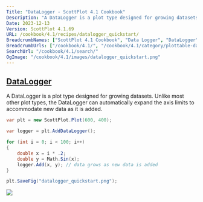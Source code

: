 ```yaml
---
Title: "DataLogger - ScottPlot 4.1 Cookbook"
Description: "A DataLogger is a plot type designed for growing datasets. Unlike most other plot types, the DataLogger can automatically expand the axis limits to accommodate new data as it is added."
Date: 2023-12-13
Version: ScottPlot 4.1.69
URL: /cookbook/4.1/recipes/datalogger_quickstart/
BreadcrumbNames: ["ScottPlot 4.1 Cookbook", "Data Logger", "DataLogger"]
BreadcrumbUrls: ["/cookbook/4.1/", "/cookbook/4.1/category/plottable-datalogger", "/cookbook/4.1/recipes/datalogger_quickstart/"]
SearchUrl: "/cookbook/4.1/search/"
OgImage: "/cookbook/4.1/images/datalogger_quickstart.png"
---
```


<h2><a id='datalogger' href='/cookbook/4.1/recipes/datalogger_quickstart/'>DataLogger</a></h2>

A DataLogger is a plot type designed for growing datasets. Unlike most other plot types, the DataLogger can automatically expand the axis limits to accommodate new data as it is added.

```cs
var plt = new ScottPlot.Plot(600, 400);

var logger = plt.AddDataLogger();

for (int i = 0; i < 100; i++)
{
    double x = i * .2;
    double y = Math.Sin(x);
    logger.Add(x, y); // data grows as new data is added
}

plt.SaveFig("datalogger_quickstart.png");
```

<img src='../../images/datalogger_quickstart.png' class='d-block mx-auto my-5' />



